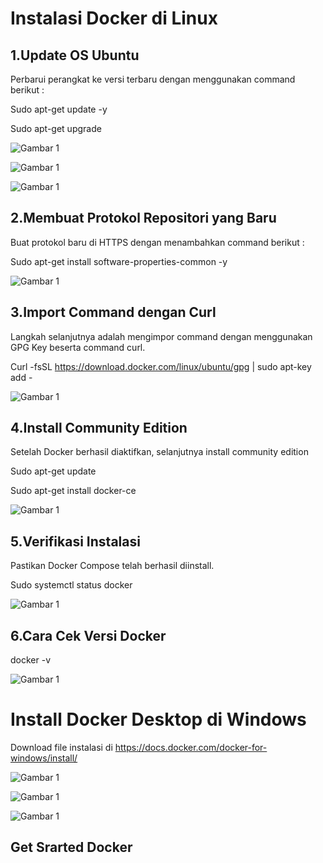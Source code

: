 # Instalasi Docker di Linux

## 1.Update OS Ubuntu
Perbarui perangkat ke versi terbaru dengan menggunakan command berikut :

Sudo apt-get update -y

Sudo apt-get upgrade

![Gambar 1](./docker1.png)


![Gambar 1](./docker2.png)


![Gambar 1](./docker3.png)


## 2.Membuat Protokol Repositori yang Baru
Buat protokol baru di HTTPS dengan menambahkan command berikut :

Sudo apt-get install software-properties-common -y


![Gambar 1](./docker4.png)


## 3.Import Command dengan Curl
Langkah selanjutnya adalah mengimpor command dengan menggunakan GPG Key beserta command curl.

Curl -fsSL https://download.docker.com/linux/ubuntu/gpg | sudo apt-key add -


![Gambar 1](./docker5.png)


## 4.Install Community Edition
Setelah Docker berhasil diaktifkan, selanjutnya install community edition

Sudo apt-get update

Sudo apt-get install docker-ce


![Gambar 1](./docker6.png)



## 5.Verifikasi Instalasi
Pastikan Docker Compose telah berhasil diinstall.

Sudo systemctl status docker


![Gambar 1](./docker7.png)


## 6.Cara Cek Versi Docker

docker -v

![Gambar 1](./docker8.png)


# Install Docker Desktop di Windows

Download file instalasi di https://docs.docker.com/docker-for-windows/install/


![Gambar 1](./wdocker1.png)


![Gambar 1](./wdocker2.png)


![Gambar 1](./wdocker3.png)


## Get Srarted Docker


